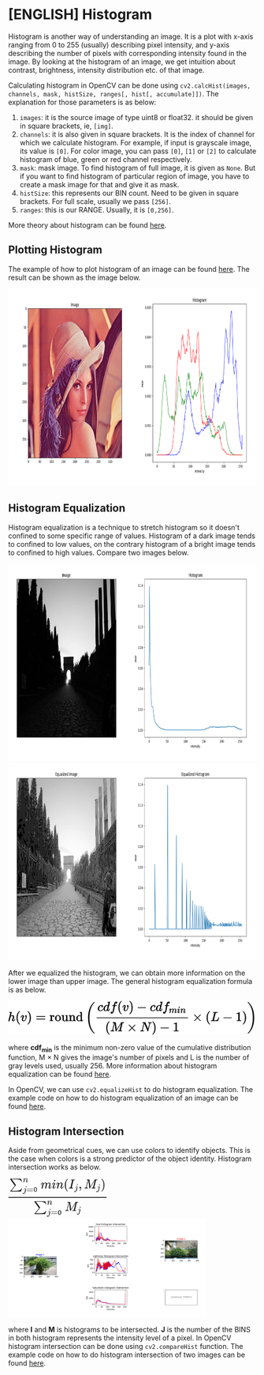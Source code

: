 # [ENGLISH] Histogram

Histogram is another way of understanding an image. It is a plot with x-axis ranging from 0 to 255 (usually) describing pixel intensity, and y-axis describing the number of pixels with corresponding intensity found in the image. By looking at the histogram of an image, we get intuition about contrast, brightness, intensity distribution etc. of that image.

Calculating histogram in OpenCV can be done using ```cv2.calcHist(images, channels, mask, histSize, ranges[, hist[, accumulate]])```. The explanation for those parameters is as below:
1. ```images```: it is the source image of type uint8 or float32. it should be given in square brackets, ie, ```[img]```.
2. ```channels```: it is also given in square brackets. It is the index of channel for which we calculate histogram. For example, if input is grayscale image, its value is ```[0]```. For color image, you can pass ```[0]```, ```[1]``` or ```[2]``` to calculate histogram of blue, green or red channel respectively.
3. ```mask```: mask image. To find histogram of full image, it is given as ```None```. But if you want to find histogram of particular region of image, you have to create a mask image for that and give it as mask.
4. ```histSize```: this represents our BIN count. Need to be given in square brackets. For full scale, usually we pass ```[256]```.
5. ```ranges```: this is our RANGE. Usually, it is ```[0,256]```.

More theory about histogram can be found [here](https://en.wikipedia.org/wiki/Histogram).

## Plotting Histogram
The example of how to plot histogram of an image can be found [here](/08_Image_Processing/Histogram/histogram). The result can be shown as the image below.

<img src="/images/histogram.png" height="400">

## Histogram Equalization
Histogram equalization is a technique to stretch histogram so it doesn't confined to some specific range of values. Histogram of a dark image tends to confined to low values, on the contrary histogram of a bright image tends to confined to high values. Compare two images below.

<img src="/images/poorLightHistogram.png" height="400">

<img src="/images/equalizedHistogram.png" height="400">

After we equalized the histogram, we can obtain more information on the lower image than upper image. The general histogram equalization formula is as below.

<img src="/images/histogramEquation.png" width="500">

where **cdf<sub>min</sub>** is the minimum non-zero value of the cumulative distribution function, M × N gives the image's number of pixels and L is the number of gray levels used, usually 256. More information about histogram equalization can be found [here](https://en.wikipedia.org/wiki/Histogram_equalization).

In OpenCV, we can use ```cv2.equalizeHist``` to do histogram equalization. The example code on how to do histogram equalization of an image can be found [here](/08_Image_Processing/Histogram/histogramEqualization).

## Histogram Intersection
Aside from geometrical cues, we can use colors to identify objects. This is the case when colors is a strong predictor of the object identity. Histogram intersection works as below.

<img src="/images/histogramIntersectionFormula.png" width="200">

<img src="/images/histogramIntersection.png" width="400">

where **I** and **M** is histograms to be intersected. **J** is the number of the BINS in both histogram represents the intensity level of a pixel. In OpenCV histogram intersection can be done using ```cv2.compareHist``` function. The example code on how to do histogram intersection of two images can be found [here](/08_Image_Processing/Histogram/histogramIntersection).
